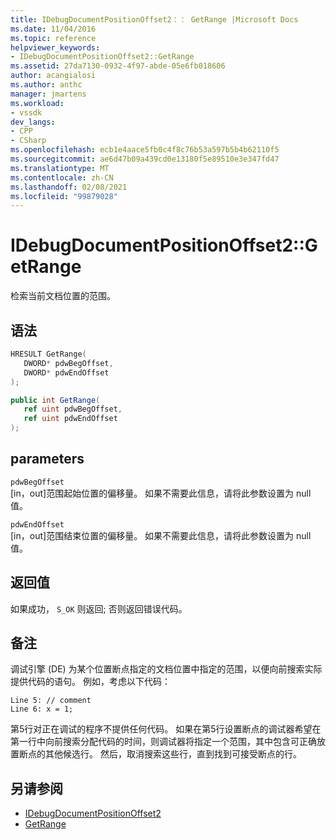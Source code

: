 ```yaml
---
title: IDebugDocumentPositionOffset2：： GetRange |Microsoft Docs
ms.date: 11/04/2016
ms.topic: reference
helpviewer_keywords:
- IDebugDocumentPositionOffset2::GetRange
ms.assetid: 27da7130-0932-4f97-abde-05e6fb018606
author: acangialosi
ms.author: anthc
manager: jmartens
ms.workload:
- vssdk
dev_langs:
- CPP
- CSharp
ms.openlocfilehash: ecb1e4aace5fb0c4f8c76b53a597b5b4b62110f5
ms.sourcegitcommit: ae6d47b09a439cd0e13180f5e89510e3e347fd47
ms.translationtype: MT
ms.contentlocale: zh-CN
ms.lasthandoff: 02/08/2021
ms.locfileid: "99879028"
---
```

# <a name="idebugdocumentpositionoffset2getrange"></a>IDebugDocumentPositionOffset2::GetRange
检索当前文档位置的范围。

## <a name="syntax"></a>语法

```cpp
HRESULT GetRange(
   DWORD* pdwBegOffset,
   DWORD* pdwEndOffset
);
```

```csharp
public int GetRange(
   ref uint pdwBegOffset,
   ref uint pdwEndOffset
);
```

## <a name="parameters"></a>parameters
`pdwBegOffset`\
[in，out]范围起始位置的偏移量。 如果不需要此信息，请将此参数设置为 null 值。

`pdwEndOffset`\
[in，out]范围结束位置的偏移量。 如果不需要此信息，请将此参数设置为 null 值。

## <a name="return-value"></a>返回值
 如果成功， `S_OK` 则返回; 否则返回错误代码。

## <a name="remarks"></a>备注
 调试引擎 (DE) 为某个位置断点指定的文档位置中指定的范围，以便向前搜索实际提供代码的语句。 例如，考虑以下代码：

```
Line 5: // comment
Line 6: x = 1;
```

 第5行对正在调试的程序不提供任何代码。 如果在第5行设置断点的调试器希望在第一行中向前搜索分配代码的时间，则调试器将指定一个范围，其中包含可正确放置断点的其他候选行。 然后，取消搜索这些行，直到找到可接受断点的行。

## <a name="see-also"></a>另请参阅
- [IDebugDocumentPositionOffset2](../../../extensibility/debugger/reference/idebugdocumentpositionoffset2.md)
- [GetRange](../../../extensibility/debugger/reference/idebugdocumentposition2-getrange.md)
